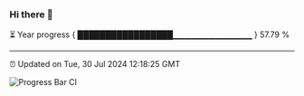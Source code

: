 ### Hi there 👋

⏳ Year progress { █████████████████▁▁▁▁▁▁▁▁▁▁▁▁▁ } 57.79 %

---

⏰ Updated on Tue, 30 Jul 2024 12:18:25 GMT

![Progress Bar CI](https://github.com/code-lakshay/GitHub-Actions-Demo/workflows/Progress%20Bar%20CI/badge.svg)

